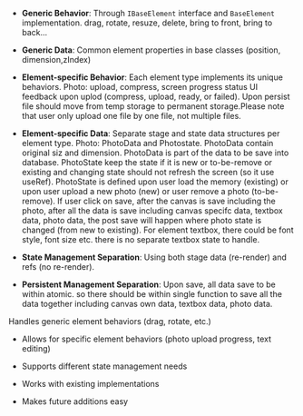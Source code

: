 - **Generic Behavior**: Through `IBaseElement` interface and `BaseElement` implementation. drag, rotate, resuze, delete, bring to front, bring to back...

- **Generic Data**: Common element properties in base classes (position, dimension,zIndex)

- **Element-specific Behavior**: Each element type implements its unique behaviors. Photo: upload, compress, screen progress status UI feedback upon uplod (compress, upload, ready, or failed). Upon persist file should move from temp storage to permanent storage.Please note that user only upload one file by one file, not multiple files.

- **Element-specific Data**: Separate stage and state data structures per element type. Photo: PhotoData and Photostate. PhotoData contain original siz and dimension. PhotoData is part of the data to be save into database. PhotoState keep the state if it is new or to-be-remove or existing and changing state should not refresh the screen (so it use useRef). PhotoState is defined upon user load the memory (existing) or upon user upload a new photo (new) or user remove a photo (to-be-remove). If user click on save, after the canvas is save including the photo, after all the data is save including canvas specifc data, textbox data, photo data, the post save will happen where photo state is changed (from new to existing).
  For element textbox, there could be font style, font size etc. there is no separate textbox state to handle.

- **State Management Separation**: Using both stage data (re-render) and refs (no re-render).

- **Persistent Management Separation**: Upon save, all data save to be within atomic. so there should be within single function to save all the data together including canvas own data, textbox data, photo data.

Handles generic element behaviors (drag, rotate, etc.)

- Allows for specific element behaviors (photo upload progress, text editing)

- Supports different state management needs

- Works with existing implementations

- Makes future additions easy
